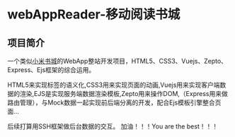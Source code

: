 # webAppReader-移动阅读书城

## 项目简介
一个类似[小米书城](http://dushu.xiaomi/)的WebApp整站开发项目，HTML5、CSS3、Vuejs、Zepto、Express、Ejs框架的综合运用。

HTML5来实现标签的语义化,CSS3用来实现页面的动画,Vuejs用来实现客户端数据的渲染,EJS是实现服务端数据渲染模板,Zepto用来操作DOM,（Express用来做路由管理），与Mock数据一起实现前后端分离的开发，配合Ejs模板引擎整合页面...

后续打算用SSH框架做后台数据的交互。
加油！！！You are the best！！！